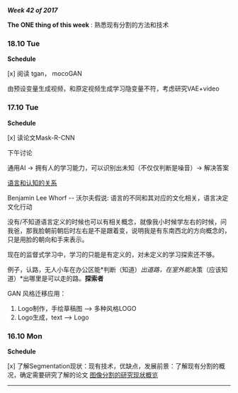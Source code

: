 ***Week 42 of 2017***

**The ONE thing of this week** : 熟悉现有分割的方法和技术 


### 18.10 Tue
**Schedule**

[x] 阅读 tgan， mocoGAN

由预设变量生成视频，和原定视频生成学习隐变量不符，考虑研究VAE+video

### 17.10 Tue
**Schedule**

[x] 读论文Mask-R-CNN

下午讨论

通用AI -> 拥有人的学习能力，可以识别出未知（不仅仅判断是噪音）-> 解决答案

[语言和认知的关系](https://www.guokr.com/article/436784/)

Benjamin Lee Whorf -- 沃尔夫假说: 语言的不同和其对应的文化相关，语言决定文化行动

没有/不知道语言定义的时候也可以有相关概念，就像我小时候学左右的时候，问我爸，那我脸朝前朝后时左右是不是跟着变，说明我是有东南西北的方向概念的，只是用脸的朝向和手来表示。

现在的监督式学习中，学习的只能是有定义的，对未定义的学习探索还不够。

例子，认路，无人小车在办公区能*判断（知道）*出道路，在室外能*决策（应该知道）*出哪里是可以走的路。**探索者**


GAN 风格迁移应用：

1. Logo制作，手绘草稿图 --> 多种风格LOGO
2. Logo生成，text --> Logo



### 16.10 Mon

**Schedule**

[x] 了解Segmentation现状：现有技术，优缺点，发展前景：了解现有分割的概况，确定需要研究了解的论文 [图像分割的研究现状概览](./ReadingNotes/图像分割的研究现状概览.md)

---
